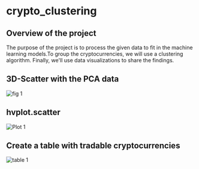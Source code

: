 # crypto_clustering

## Overview of the project

The purpose of the project is to process the given data to fit in the machine learning models.To group the cryptocurrencies, we will use a clustering algorithm. Finally, we'll use data visualizations to share the findings. 

##  3D-Scatter with the PCA data 

![fig 1](https://user-images.githubusercontent.com/88631769/147863698-26999240-7d48-4b40-8f3d-8e46df34e2be.PNG)


## hvplot.scatter 


![Plot 1](https://user-images.githubusercontent.com/88631769/147863707-847afcae-eee7-4ea1-8ad4-8eb27bdb1a2b.PNG)


## Create a table with tradable cryptocurrencies


![table 1](https://user-images.githubusercontent.com/88631769/147863712-ce6024cd-a909-4864-b82e-a9bb0c88e889.PNG)
